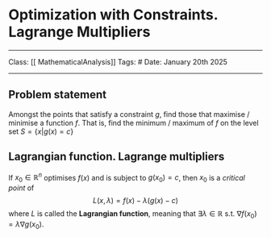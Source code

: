 # Optimization with Constraints. Lagrange Multipliers
___
Class: [[ MathematicalAnalysis]]
Tags: # 
Date: January 20th 2025
___

## Problem statement
Amongst the points that satisfy a constraint $g$, find those that maximise / minimise a function $f$. That is, find the minimum / maximum of $f$ on the level set $S = \{x | g(x)=c\}$

## Lagrangian function. Lagrange multipliers
If $x_0 \in \mathbb{R}^n$ optimises $f(x)$ and is subject to $g(x_0) = c$, then $x_0$ is a *critical point* of $$L(x, \lambda) = f(x) - \lambda(g(x)-c)$$ where $L$ is called the **Lagrangian function**, meaning that $\exists \lambda \in \mathbb{R}$ s.t. $\nabla f(x_0) = \lambda \nabla g(x_0)$. 
